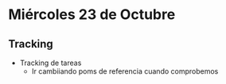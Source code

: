 # Miércoles 23 de Octubre
## Tracking

- Tracking de tareas
  - Ir cambiiando poms de referencia cuando comprobemos
